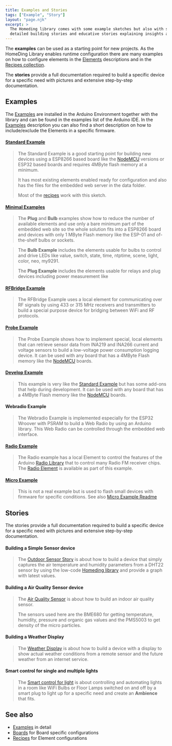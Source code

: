 ```yaml
---
title: Examples and Stories
tags: ["Example", "Story"]
layout: "page.njk"
excerpt: >
  The Homeding library comes with some example sketches but also with some more
  detailed building stories and educative stories explaining insights and options.
---
```


The **examples** can be used as a starting point for new projects. As the HomeDing Library enables runtime configuration
there are many examples on how to configure elements in the [Elements](/elements/index.md) descriptions and in the
[Recipes collection](/recipes/index.md).

The **stories** provide a full documentation required to build a specific device for a specific need
with pictures and extensive step-by-step documentation.


## Examples

The [Examples](/examples/index.htm) are installed in the Arduino Environment together with the
library and can be found in the examples list of the Arduino IDE. In the
[Examples](/examples/index.htm) description you can also find a short description on how to
include/exclude the Elements in a specific firmware.


#### [Standard Example](/examples/standard.md)

> The Standard Example is a good starting point for building new devices using a ESP8266 based
> board like the [NodeMCU] versions or ESP32 based boards and requires 4MByte flash memory at a
> minimum.
>
> It has most existing elements enabled ready for configuration and also
> has the files for the embedded web server in the data folder.
>
> Most of the [recipes](/recipes/index.md) work with this sketch.

#### [Minimal Examples](/examples/minimal.md)

> The **Plug** and **Bulb** examples show how to reduce the number of available elements and use
> only a bare minimum part of the embedded web site so the whole solution fits into a ESP8266
> board and devices with only 1 MByte Flash memory like the ESP-01 and of-the-shelf bulbs or
> sockets.

> The **Bulb Example** includes the elements usable for bulbs to control and drive LEDs like
> value, switch, state, time, ntptime, scene, light, color, neo, my9291.
>
> The **Plug Example** includes the elements usable for relays and plug devices including power
> measurement like

#### [RFBridge Example](/examples/rfbridge.md)

> The RFBridge Example uses a local element for communicating over RF signals by using 433 or 315
> MHz receivers and transmitters to build a special purpose device for bridging between WiFi and
> RF protocols.

#### [Probe Example](/examples/probe.md)

> The Probe Example shows how to implement special, local elements that can retrieve sensor data
> from INA219 and INA266 current and voltage sensors to build a low-voltage power consumption
> logging device. It can be used with any board that has a 4MByte Flash memory like the
> [NodeMCU] boards.

#### [Develop Example](/examples/devding.md)

> This example is very like the [Standard Example](/examples/standard.md) but has some add-ons
> that help during development. It can be used with any board that has a 4MByte Flash memory
> like the [NodeMCU] boards.

#### Webradio Example

> The Webradio Example is implemented especially for the ESP32 Wroover with PSRAM to build a Web
> Radio by using an Arduino library. This Web Radio can be controlled through the embedded web
> interface.

#### [Radio Example](/examples/radio.md)

> The Radio example has a local Element to control the features of the Arduino [Radio
> Library](https://github.com/mathertel/Radio) that to control many Radio FM receiver chips.
> The [Radio Element](https://homeding.github.io/elements/audio/radio.htm) is available as part of
> this example.

#### [Micro Example](/examples/micro.md)

> This is not a real example but is used to flash small devices with firmware for specific conditions.
> See also [Micro Example Readme](https://github.com/HomeDing/HomeDing/tree/develop/examples/micro)


## Stories

The stories provide a full documentation required to build a specific device for a specific need
with pictures and extensive step-by-step documentation.

#### Building a Simple Sensor device

> The [Outdoor Sensor Story](/stories/story-outdoorsensor.md) is about
> how to build a device that simply captures the air temperature and humidity parameters
> from a DHT22 sensor by using the low-code [Homeding library] and provide a graph with latest values.


#### Building a Air Quality Sensor device

> The [Air Quality Sensor](/stories/story-airquality.md) is about how to build an indoor air
> quality sensor.
>
> The sensors used here are the BME680 for getting temperature, humidity, pressure and organic
> gas values and the PMS5003 to get density of the micro particles.


#### **Building a Weather Display**

> The [Weather Display](/stories/story-weatherdisplay.md) is about
> how to build a device with a display to show actual weather conditions from a remote sensor
> and the future weather from an internet service.


#### Smart control for single and multiple lights

> The [Smart control for light](/stories/light-scenes/index.md) is about controlling and
> automating lights in a room like WiFi Bulbs or Floor Lamps switched on and off by a smart plug
> to light up for a specific need and create an **Ambience** that fits.


## See also

* [Examples](/examples/index.md) in detail
* [Boards](/boards/index.md) for Board specific configurations
* [Recipes](/recipes/index.md) for Element configurations

[Homeding library]: https://github.com/HomeDing
[NodeMCU]: /boards/nodemcu.md

